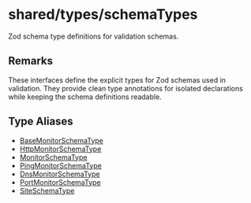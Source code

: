 # shared/types/schemaTypes

Zod schema type definitions for validation schemas.

## Remarks

These interfaces define the explicit types for Zod schemas used in
validation. They provide clean type annotations for isolated declarations
while keeping the schema definitions readable.

## Type Aliases

- [BaseMonitorSchemaType](type-aliases/BaseMonitorSchemaType.md)
- [HttpMonitorSchemaType](type-aliases/HttpMonitorSchemaType.md)
- [MonitorSchemaType](type-aliases/MonitorSchemaType.md)
- [PingMonitorSchemaType](type-aliases/PingMonitorSchemaType.md)
- [DnsMonitorSchemaType](type-aliases/DnsMonitorSchemaType.md)
- [PortMonitorSchemaType](type-aliases/PortMonitorSchemaType.md)
- [SiteSchemaType](type-aliases/SiteSchemaType.md)
